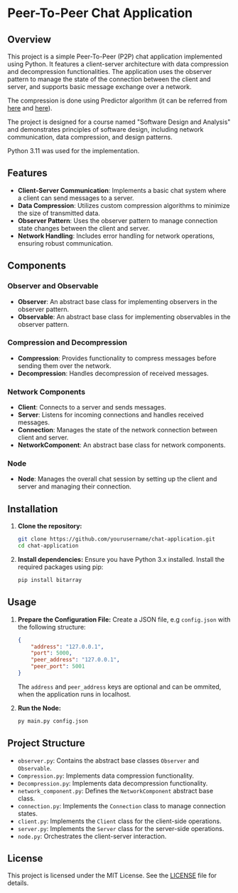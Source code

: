 # Peer-To-Peer Chat Application

## Overview

This project is a simple Peer-To-Peer (P2P) chat application implemented using Python. It features a client-server architecture with data compression and decompression functionalities. The application uses the observer pattern to manage the state of the connection between the client and server, and supports basic message exchange over a network.

The compression is done using Predictor algorithm (it can be referred from [here](https://datatracker.ietf.org/doc/rfc1978/) and [here](https://dl.acm.org/doi/10.1145/42005.42031)).

The project is designed for a course named "Software Design and Analysis" and demonstrates principles of software design, including network communication, data compression, and design patterns.

Python 3.11 was used for the implementation.
## Features

- **Client-Server Communication**: Implements a basic chat system where a client can send messages to a server.
- **Data Compression**: Utilizes custom compression algorithms to minimize the size of transmitted data.
- **Observer Pattern**: Uses the observer pattern to manage connection state changes between the client and server.
- **Network Handling**: Includes error handling for network operations, ensuring robust communication.

## Components

### Observer and Observable

- **Observer**: An abstract base class for implementing observers in the observer pattern.
- **Observable**: An abstract base class for implementing observables in the observer pattern.

### Compression and Decompression

- **Compression**: Provides functionality to compress messages before sending them over the network.
- **Decompression**: Handles decompression of received messages.

### Network Components

- **Client**: Connects to a server and sends messages.
- **Server**: Listens for incoming connections and handles received messages.
- **Connection**: Manages the state of the network connection between client and server.
- **NetworkComponent**: An abstract base class for network components.

### Node

- **Node**: Manages the overall chat session by setting up the client and server and managing their connection.

## Installation

1. **Clone the repository:**
   ```bash
   git clone https://github.com/yourusername/chat-application.git
   cd chat-application
   ```

2. **Install dependencies:**
   Ensure you have Python 3.x installed. Install the required packages using pip:
   ```bash
   pip install bitarray
   ```

## Usage

1. **Prepare the Configuration File:**
   Create a JSON file, e.g `config.json` with the following structure:
   ```json
   {
       "address": "127.0.0.1",
       "port": 5000,
       "peer_address": "127.0.0.1",
       "peer_port": 5001
   }
   ```
   The ```address``` and ```peer_address``` keys are optional and can be ommited, when the application runs in localhost.

2. **Run the Node:**
   ```bash
   py main.py config.json
   ```

## Project Structure

- `observer.py`: Contains the abstract base classes `Observer` and `Observable`.
- `Compression.py`: Implements data compression functionality.
- `Decompression.py`: Implements data decompression functionality.
- `network_component.py`: Defines the `NetworkComponent` abstract base class.
- `connection.py`: Implements the `Connection` class to manage connection states.
- `client.py`: Implements the `Client` class for the client-side operations.
- `server.py`: Implements the `Server` class for the server-side operations.
- `node.py`: Orchestrates the client-server interaction.

## License

This project is licensed under the MIT License. See the [LICENSE](LICENSE) file for details.
